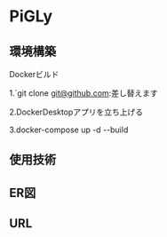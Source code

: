 # PiGLy
## 環境構築
Dockerビルド

  1.`git clone git@github.com:差し替えます
  
  2.DockerDesktopアプリを立ち上げる
  
  3.docker-compose up -d --build
## 使用技術
## ER図
## URL
